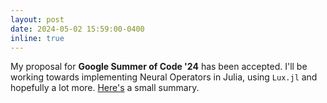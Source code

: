 ```yaml
---
layout: post
date: 2024-05-02 15:59:00-0400
inline: true
---
```


My proposal for **Google Summer of Code '24** has been accepted. I'll be working towards implementing Neural Operators in Julia, using `Lux.jl` and hopefully a lot more. [Here's](https://summerofcode.withgoogle.com/programs/2024/projects/tzIHpdbD) a small summary.